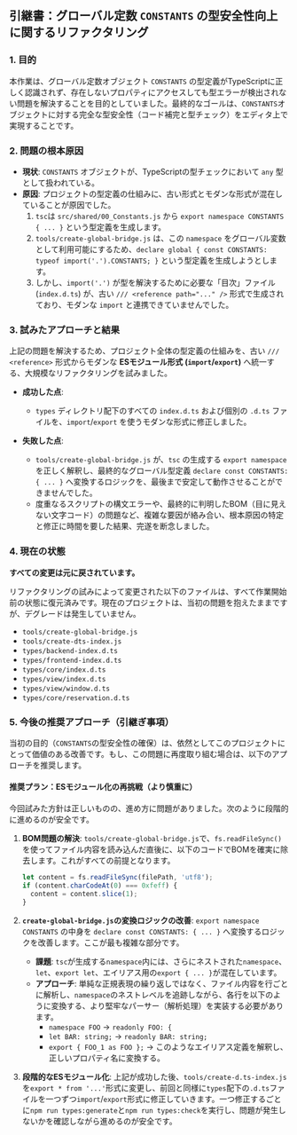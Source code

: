 ## 引継書：グローバル定数 `CONSTANTS` の型安全性向上に関するリファクタリング

### 1. 目的

本作業は、グローバル定数オブジェクト `CONSTANTS` の型定義がTypeScriptに正しく認識されず、存在しないプロパティにアクセスしても型エラーが検出されない問題を解決することを目的としていました。最終的なゴールは、`CONSTANTS`オブジェクトに対する完全な型安全性（コード補完と型チェック）をエディタ上で実現することです。

### 2. 問題の根本原因

- **現状**: `CONSTANTS` オブジェクトが、TypeScriptの型チェックにおいて `any` 型として扱われている。
- **原因**: プロジェクトの型定義の仕組みに、古い形式とモダンな形式が混在していることが原因でした。
  1. `tsc`は `src/shared/00_Constants.js` から `export namespace CONSTANTS { ... }` という型定義を生成します。
  2. `tools/create-global-bridge.js` は、この `namespace` をグローバル変数として利用可能にするため、`declare global { const CONSTANTS: typeof import('.').CONSTANTS; }` という型定義を生成しようとします。
  3. しかし、`import('.')` が型を解決するために必要な「目次」ファイル (`index.d.ts`) が、古い `/// <reference path="..." />` 形式で生成されており、モダンな `import` と連携できていませんでした。

### 3. 試みたアプローチと結果

上記の問題を解決するため、プロジェクト全体の型定義の仕組みを、古い `/// <reference>` 形式からモダンな **ESモジュール形式 (`import`/`export`)** へ統一する、大規模なリファクタリングを試みました。

- **成功した点**:
  - `types` ディレクトリ配下のすべての `index.d.ts` および個別の `.d.ts` ファイルを、`import`/`export` を使うモダンな形式に修正しました。

- **失敗した点**:
  - `tools/create-global-bridge.js` が、`tsc` の生成する `export namespace` を正しく解釈し、最終的なグローバル型定義 `declare const CONSTANTS: { ... }` へ変換するロジックを、最後まで安定して動作させることができませんでした。
  - 度重なるスクリプトの構文エラーや、最終的に判明したBOM（目に見えない文字コード）の問題など、複雑な要因が絡み合い、根本原因の特定と修正に時間を要した結果、完遂を断念しました。

### 4. 現在の状態

**すべての変更は元に戻されています。**

リファクタリングの試みによって変更された以下のファイルは、すべて作業開始前の状態に復元済みです。現在のプロジェクトは、当初の問題を抱えたままですが、デグレードは発生していません。

- `tools/create-global-bridge.js`
- `tools/create-dts-index.js`
- `types/backend-index.d.ts`
- `types/frontend-index.d.ts`
- `types/core/index.d.ts`
- `types/view/index.d.ts`
- `types/view/window.d.ts`
- `types/core/reservation.d.ts`

### 5. 今後の推奨アプローチ（引継ぎ事項）

当初の目的（`CONSTANTS`の型安全性の確保）は、依然としてこのプロジェクトにとって価値のある改善です。もし、この問題に再度取り組む場合は、以下のアプローチを推奨します。

#### 推奨プラン：ESモジュール化の再挑戦（より慎重に）

今回試みた方針は正しいものの、進め方に問題がありました。次のように段階的に進めるのが安全です。

1. **BOM問題の解決**: `tools/create-global-bridge.js`で、`fs.readFileSync()` を使ってファイル内容を読み込んだ直後に、以下のコードでBOMを確実に除去します。これがすべての前提となります。

   ```javascript
   let content = fs.readFileSync(filePath, 'utf8');
   if (content.charCodeAt(0) === 0xfeff) {
     content = content.slice(1);
   }
   ```

2. **`create-global-bridge.js`の変換ロジックの改善**: `export namespace CONSTANTS` の中身を `declare const CONSTANTS: { ... }` へ変換するロジックを改善します。ここが最も複雑な部分です。
   - **課題**: `tsc`が生成する`namespace`内には、さらにネストされた`namespace`、`let`、`export let`、エイリアス用の`export { ... }`が混在しています。
   - **アプローチ**: 単純な正規表現の繰り返しではなく、ファイル内容を行ごとに解析し、`namespace`のネストレベルを追跡しながら、各行を以下のように変換する、より堅牢なパーサー（解析処理）を実装する必要があります。
     - `namespace FOO` -> `readonly FOO: {`
     - `let BAR: string;` -> `readonly BAR: string;`
     - `export { FOO_1 as FOO };` -> このようなエイリアス定義を解釈し、正しいプロパティ名に変換する。

3. **段階的なESモジュール化**: 上記が成功した後、`tools/create-d.ts-index.js`を`export * from '...'`形式に変更し、前回と同様に`types`配下の`.d.ts`ファイルを一つずつ`import`/`export`形式に修正していきます。一つ修正するごとに`npm run types:generate`と`npm run types:check`を実行し、問題が発生しないかを確認しながら進めるのが安全です。
